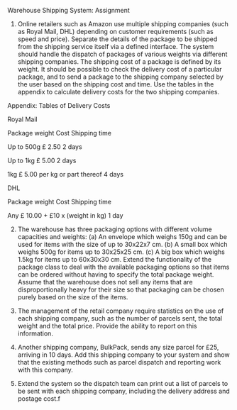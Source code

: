 Warehouse Shipping System: Assignment

1.	Online retailers such as Amazon use multiple shipping companies (such as Royal Mail, DHL) depending on customer requirements (such as speed and price). Separate the details of the package to be shipped from the shipping service itself via a defined interface. The system should handle the dispatch of packages of various weights via different shipping companies. The shipping cost of a package is defined by its weight. It should be possible to check the delivery cost of a particular package, and to send a package to the shipping company selected by the user based on the shipping cost and time. Use the tables in the appendix to calculate delivery costs for the two shipping companies.

Appendix: Tables of Delivery Costs

Royal Mail 

Package weight     Cost                          Shipping time 

Up to 500g         £ 2.50                          2 days 

Up to 1kg          £ 5.00                          2 days 

1kg                £ 5.00 per kg or part thereof   4 days

DHL 

Package weight   Cost                             Shipping time

Any               £ 10.00 + £10 x (weight in kg)   1 day

2. The warehouse has three packaging options with different volume capacities and weights: (a) An envelope which weighs 150g and can be used for items with the size of up to 30x22x7 cm. (b) A small box which weighs 500g for items up to 30x25x25 cm. (c) A big box which weighs 1.5kg for items up to 60x30x30 cm. Extend the functionality of the package class to deal with the available packaging options so that items can be ordered without having to specify the total package weight. Assume that the warehouse does not sell any items that are disproportionally heavy for their size so that packaging can be chosen purely based on the size of the items.

3. The management of the retail company require statistics on the use of each shipping company, such as the number of parcels sent, the total weight and the total price. Provide the ability to report on this information.

4. Another shipping company, BulkPack, sends any size parcel for £25, arriving in 10 days. Add this shipping company to your system and show that the existing methods such as parcel dispatch and reporting work with this company.

5. Extend the system so the dispatch team can print out a list of parcels to be sent with each shipping company, including the delivery address and postage cost.f
